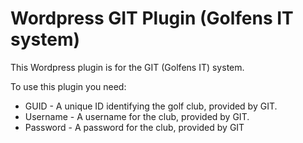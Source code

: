 # Wordpress GIT Plugin (Golfens IT system)

This Wordpress plugin is for the GIT (Golfens IT) system.

To use this plugin you need:
* GUID - A unique ID identifying the golf club, provided by GIT.
* Username - A username for the club, provided by GIT.
* Password - A password for the club, provided by GIT